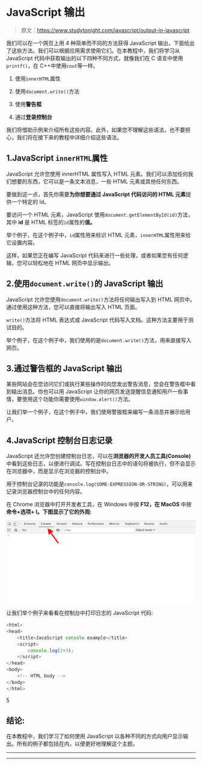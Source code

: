 # JavaScript 输出

> 原文：<https://www.studytonight.com/javascript/output-in-javascript>

我们可以在一个网页上用 4 种简单而不同的方法获得 JavaScript 输出，下面给出了这些方法。我们可以根据应用需求使用它们。在本教程中，我们将学习从 JavaScript 代码中获取输出的以下四种不同方式，就像我们在 C 语言中使用`printf()`，在 C++中使用`cout`等一样。

1.  使用`innerHTML`属性

2.  使用`document.write()`方法

3.  使用**警告框**

4.  通过**登录控制台**

我们将借助示例来介绍所有这些内容。此外，如果您不理解这些语法，也不要担心，我们将在接下来的教程中详细介绍这些语法。

## 1.JavaScript `innerHTML`属性

JavaScript 允许您使用 innerHTML 属性写入 HTML 元素。我们可以添加任何我们想要的东西，它可以是一条文本消息，一些 HTML 元素或其他任何东西。

要做到这一点，首先你需要**为你想要通过 JavaScript 代码访问的 HTML 元素**提供一个特定的 Id。

要访问一个 HTML 元素，JavaScript 使用`document.getElementById(id)`方法，其中 **id** 是 HTML 标签的`id`属性的**值。**

举个例子，在这个例子中，`id`属性用来标识 HTML 元素，`innerHTML`属性用来给它设置内容。

这样，如果您正在编写 JavaScript 代码来进行一些处理，或者如果您有任何逻辑，您可以轻松地在 HTML 网页中显示输出。

## 2.使用`document.write()`的 JavaScript 输出

JavaScript 允许您使用`document.write()`方法将任何输出写入到 HTML 网页中。通过使用这种方法，您可以直接将输出写入 HTML 页面。

`write()`方法将 HTML 表达式或 JavaScript 代码写入文档。这种方法主要用于测试目的。

举个例子，在这个例子中，我们使用的是`document.write()`方法，用来直接写入网页。

## 3.通过警告框的 JavaScript 输出

某些网站会在您访问它们或执行某些操作时向您发出警告消息，您会在警告框中看到输出消息。你也可以用 JavaScript 让你的网页发送提醒信息通知用户一些事情，要使用这个功能你需要使用`window.alert()`方法。

让我们举一个例子，在这个例子中，我们使用警报框来编写一条消息并展示给用户。

## 4.JavaScript 控制台日志记录

JavaScript 还允许您创建控制台日志，可以在**浏览器的开发人员工具(Console)** 中看到这些日志，以便进行调试。写在控制台日志中的语句将被执行，但不会显示在浏览器中，而是显示在浏览器的控制台中。

用于控制台记录的功能是`console.log(SOME-EXPRESSION-OR-STRING)`，可以用来记录浏览器控制台中的任何内容。

在 Chrome 浏览器中打开开发者工具，在 Windows 中按 **F12，在 MacOS** 中按**命令+选项+ I。下图显示了它的外观:**

![JavaScript Console Log example](img/b886cc411a1c732cf720b6765d65f66c.png)

让我们举个例子来看看在控制台中打印日志的 JavaScript 代码:

```js
<html>
<head>
    <title>JavaScript console example</title>
    <script>
        console.log(2+3);
    </script>
</head>
<body>
    <!-- HTML body -->
</body>
</html>
```

5

## 结论:

在本教程中，我们学习了如何使用 JavaScript 以各种不同的方式向用户显示输出。所有的例子都包括在内，以便更好地理解这个主题。

* * *

* * *